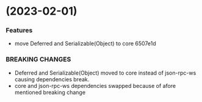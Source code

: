 #  (2023-02-01)


### Features

* move Deferred and Serializable(Object) to core 6507e1d


### BREAKING CHANGES

* Deferred and Serializable(Object) moved to core instead of json-rpc-ws causing dependencies break.
* core and json-rpc-ws dependencies swapped because of afore mentioned breaking change



